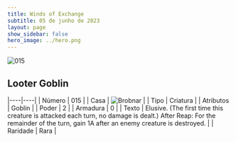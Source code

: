 ```yaml
---
title: Winds of Exchange
subtitle: 05 de junho de 2023
layout: page
show_sidebar: false
hero_image: ../hero.png
---
```


![015](https://mastervault-storage-prod.s3.amazonaws.com/media/card_front/en/600_015_c9bcf274b9fd_en.png)


## Looter Goblin

|----|----|
| Número | 015 |
| Casa | ![Brobnar](https://archonarcana.com/images/thumb/e/e0/Brobnar.png/22px-Brobnar.png "Brobnar") |
| Tipo | Criatura |
| Atributos | Goblin |
| Poder | 2 |
| Armadura | 0 |
| Texto | Elusive. (The first time this creature is attacked each turn, no damage is dealt.) After Reap: For the remainder of the turn, gain 1A after an enemy creature is destroyed.  |
| Raridade | Rara |
